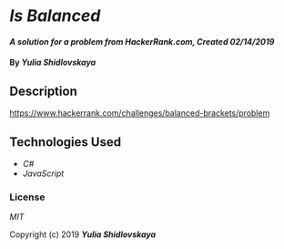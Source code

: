 # _Is Balanced_

#### _A solution for a problem from HackerRank.com, Created 02/14/2019_

#### By _**Yulia Shidlovskaya**_

## Description
https://www.hackerrank.com/challenges/balanced-brackets/problem

## Technologies Used

* _C#_
* _JavaScript_

### License

*MIT*

Copyright (c) 2019 **_Yulia Shidlovskaya_**
